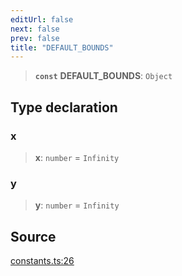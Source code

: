 ```yaml
---
editUrl: false
next: false
prev: false
title: "DEFAULT_BOUNDS"
---
```


> **`const`** **DEFAULT\_BOUNDS**: `Object`

## Type declaration

### x

> **x**: `number` = `Infinity`

### y

> **y**: `number` = `Infinity`

## Source

[constants.ts:26](https://github.com/nodenogg-in/alpha-p2p/blob/920eddf19cd5eb07c362d64c8ceeef67e0a2790c/packages/infinitykit/src/constants.ts#L26)
